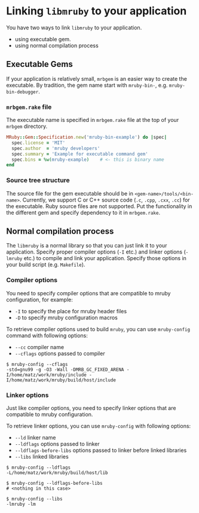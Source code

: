 # Linking `libmruby` to your application

You have two ways to link `libmruby` to your application.

- using executable gem.
- using normal compilation process

## Executable Gems

If your application is relatively small, `mrbgem` is an easier way to
create the executable. By tradition, the gem name start with
`mruby-bin-`, e.g. `mruby-bin-debugger`.

### `mrbgem.rake` file

The executable name is specified in `mrbgem.rake` file at the top of
your `mrbgem` directory.

```ruby
MRuby::Gem::Specification.new('mruby-bin-example') do |spec|
  spec.license = 'MIT'
  spec.author  = 'mruby developers'
  spec.summary = 'Example for executable command gem'
  spec.bins = %w(mruby-example)    # <- this is binary name
end
```

### Source tree structure

The source file for the gem executable should be in
`<gem-name>/tools/<bin-name>`. Currently, we support C or C++ source code
(`.c`, `.cpp`, `.cxx`, `.cc`) for the executable. Ruby source files are not
supported. Put the functionality in the different gem and specify dependency to
it in `mrbgem.rake`.

## Normal compilation process

The `libmruby` is a normal library so that you can just link it to your
application. Specify proper compiler options (`-I` etc.) and linker options
(`-lmruby` etc.) to compile and link your application. Specify those options in
your build script (e.g. `Makefile`).

### Compiler options

You need to specify compiler options that are compatible to mruby configuration,
for example:

- `-I` to specify the place for mruby header files
- `-D` to specify mruby configuration macros

To retrieve compiler options used to build `mruby`, you can use `mruby-config`
command with following options:

- `--cc` compiler name
- `--cflags` options passed to compiler

```console
$ mruby-config --cflags
-std=gnu99 -g -O3 -Wall -DMRB_GC_FIXED_ARENA -I/home/matz/work/mruby/include -I/home/matz/work/mruby/build/host/include
```

### Linker options

Just like compiler options, you need to specify linker options that are
compatible to mruby configuration.

To retrieve linker options, you can use `mruby-config` with following options:

- `--ld` linker name
- `--ldflags` options passed to linker
- `--ldflags-before-libs` options passed to linker before linked libraries
- `--libs` linked libraries

```console
$ mruby-config --ldflags
-L/home/matz/work/mruby/build/host/lib

$ mruby-config --ldflags-before-libs
# <nothing in this case>

$ mruby-config --libs
-lmruby -lm
```
